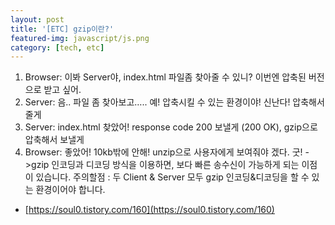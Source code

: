 ```yaml
---
layout: post
title: '[ETC] gzip이란?'
featured-img: javascript/js.png
category: [tech, etc]
---
```


1. Browser: 이봐 Server야, index.html 파일좀 찾아줄 수 있니? 이번엔 압축된 버전으로 받고 싶어.
2. Server: 음.. 파일 좀 찾아보고….. 예! 압축시킬 수 있는 환경이야! 신난다! 압축해서 줄게
3. Server: index.html 찾았어! response code 200 보낼게 (200 OK), gzip으로 압축해서 보낼게
4. Browser: 좋았어! 10kb밖에 안해! unzip으로 사용자에게 보여줘야 겠다. 굿!
->gzip 인코딩과 디코딩 방식을 이용하면, 보다 빠른 송수신이 가능하게 되는 이점이 있습니다.
주의할점 : 두 Client & Server 모두 gzip 인코딩&디코딩을 할 수 있는 환경이어야 합니다.

- [https://soul0.tistory.com/160](https://soul0.tistory.com/160)